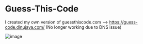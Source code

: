 # Guess-This-Code

I created my own version of guessthiscode.com --> https://guess-code.dinujaya.com/ (No longer working due to DNS issue)

![image](https://user-images.githubusercontent.com/88492493/234055694-4cf5557c-6df2-4662-bdaf-b7606f4729d8.png)
